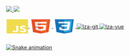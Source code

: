 

 <div>
  <a href="https://github.com/laizahpimentel">
  <img height="150em"   src="https://github-readme-stats.vercel.app/api?username=laizahpimentel&show_icons=true&theme=dracula&include_all_commits=true&count_private=true"/>
  <img height="149em" src="https://github-readme-stats.vercel.app/api/top-langs/?username=laizahpimentel&layout=compact&langs_count=7&theme=dracula"/>
 
 </div>
  
<div style="display: inline_block"><br> 
 
 
  <img align="center" alt="iza-JS" height="40" width="60" src="https://raw.githubusercontent.com/devicons/devicon/master/icons/javascript/javascript-plain.svg">
  <img align="center" alt="iza-HTML" height="40" width="60" src="https://raw.githubusercontent.com/devicons/devicon/master/icons/html5/html5-original.svg">
  <img align="center" alt="iza-CSS"  height="40" width="60" src="https://raw.githubusercontent.com/devicons/devicon/master/icons/css3/css3-original.svg">
  <img align="center" alt="Iza-git"  height="40" width="60" src="https://cdn.jsdelivr.net/gh/devicons/devicon/icons/git/git-original.svg">
  <img align="center" alt="Iza-vue"  height="40" width="60" src="https://cdn.jsdelivr.net/gh/devicons/devicon/icons/vuejs/vuejs-original.svg">

 
 </div>
  
   ## 
<div> 
   

 
 
 ![Snake animation](https://github.com/laizahpimentel/laizahpimentel/blob/output/github-contribution-grid-snake.svg)
 
</div>





  

